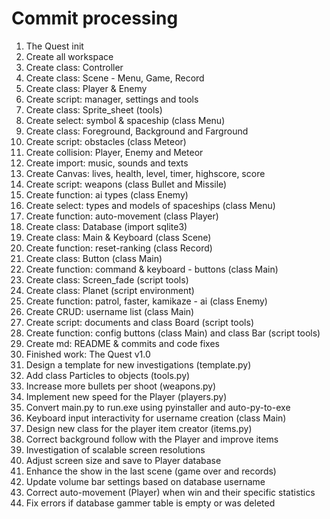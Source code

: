 # Commit processing

1. The Quest init
2. Create all workspace
3. Create class: Controller
4. Create class: Scene - Menu, Game, Record
5. Create class: Player & Enemy
6. Create script: manager, settings and tools
7. Create class: Sprite_sheet (tools)
8. Create select: symbol & spaceship (class Menu)
9. Create class: Foreground, Background and Farground
10. Create script: obstacles (class Meteor)
11. Create collision: Player, Enemy and Meteor
12. Create import: music, sounds and texts
13. Create Canvas: lives, health, level, timer, highscore, score
14. Create script: weapons (class Bullet and Missile)
15. Create function: ai types (class Enemy)
16. Create select: types and models of spaceships (class Menu)
17. Create function: auto-movement (class Player)
18. Create class: Database (import sqlite3)
19. Create class: Main & Keyboard (class Scene)
20. Create function: reset-ranking (class Record)
21. Create class: Button (class Main)
22. Create function: command & keyboard - buttons (class Main)
23. Create class: Screen_fade (script tools)
24. Create class: Planet (script environment)
25. Create function: patrol, faster, kamikaze - ai (class Enemy)
26. Create CRUD: username list (class Main)
27. Create script: documents and class Board (script tools)
28. Create function: config buttons (class Main) and class Bar (script tools)
29. Create md: README & commits and code fixes
30. Finished work: The Quest v1.0
31. Design a template for new investigations (template.py)
32. Add class Particles to objects (tools.py)
33. Increase more bullets per shoot (weapons.py)
34. Implement new speed for the Player (players.py)
35. Convert main.py to run.exe using pyinstaller and auto-py-to-exe
36. Keyboard input interactivity for username creation (class Main)
37. Design new class for the player item creator (items.py)
38. Correct background follow with the Player and improve items
39. Investigation of scalable screen resolutions
40. Adjust screen size and save to Player database
41. Enhance the show in the last scene (game over and records)
42. Update volume bar settings based on database username
43. Correct auto-movement (Player) when win and their specific statistics
44. Fix errors if database gammer table is empty or was deleted
